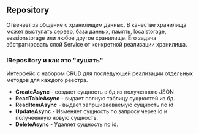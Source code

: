 ## Repository

Отвечает за общение с хранилищем данных. В качестве хранилища может выступать сервер, база данных, память, localstorage, sessionstorage или любое другое хранилище. Его задача абстрагировать слой Service от конкретной реализации хранилища.

### IRepository и как это "кушать"

Интерфейс с набором CRUD для последующей реализации отдельных методов для каждого реестра.

*  **CreateAsync** - создает сущность в бд из полученного JSON
* **ReadTableAsync** - выдает полную таблицу сущностей из бд.
* **ReadItemAsync** - выдает запршиваеваемую сущность по id
* **UpdateAsync** - Изменяет сущность по запросу через id и получеенную новую сущность.
* **DeleteAsync** - Удаляет сущность по id.